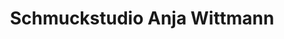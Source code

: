 ---
title: "Schmuckstudio Anja Wittmann"
url: /gelnhausen/schmuckstudio-anja-wittmann/
shop: Schmuck
---